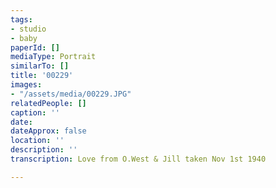 ```yaml
---
tags:
- studio
- baby
paperId: []
mediaType: Portrait
similarTo: []
title: '00229'
images:
- "/assets/media/00229.JPG"
relatedPeople: []
caption: ''
date: 
dateApprox: false
location: ''
description: ''
transcription: Love from O.West & Jill taken Nov 1st 1940

---
```

